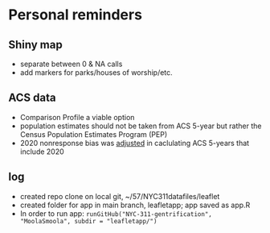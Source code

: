 # Personal reminders

## Shiny map
* separate between 0 & NA calls
* add markers for parks/houses of worship/etc.

## ACS data
* Comparison Profile a viable option
* population estimates should not be taken from ACS 5-year but rather the Census Population Estimates Program (PEP)
* 2020 nonresponse bias was [adjusted](https://www.census.gov/programs-surveys/acs/technical-documentation/user-notes/2022-03.html) in caclulating ACS 5-years that include 2020

## log 
* created repo clone on local git, ~/57/NYC311datafiles/leaflet
* created folder for app in main branch, leafletapp; app saved as app.R
* In order to run app: `runGitHub("NYC-311-gentrification", "MoolaSmoola", subdir = "leafletapp/")`
